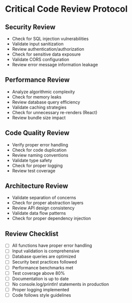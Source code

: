 # Critical Code Review Protocol

## Security Review
- Check for SQL injection vulnerabilities
- Validate input sanitization
- Review authentication/authorization
- Check for sensitive data exposure
- Validate CORS configuration
- Review error message information leakage

## Performance Review
- Analyze algorithmic complexity
- Check for memory leaks
- Review database query efficiency
- Validate caching strategies
- Check for unnecessary re-renders (React)
- Review bundle size impact

## Code Quality Review
- Verify proper error handling
- Check for code duplication
- Review naming conventions
- Validate type safety
- Check for proper logging
- Review test coverage

## Architecture Review
- Validate separation of concerns
- Check for proper abstraction layers
- Review API design consistency
- Validate data flow patterns
- Check for proper dependency injection

## Review Checklist
- [ ] All functions have proper error handling
- [ ] Input validation is comprehensive
- [ ] Database queries are optimized
- [ ] Security best practices followed
- [ ] Performance benchmarks met
- [ ] Test coverage above 80%
- [ ] Documentation is up to date
- [ ] No console.log/println! statements in production
- [ ] Proper logging implemented
- [ ] Code follows style guidelines